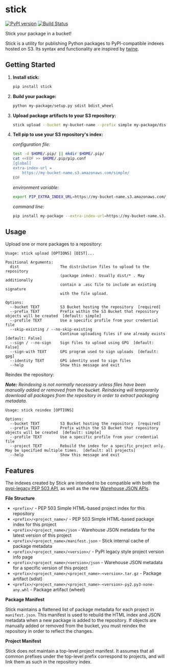 stick
=====
[![PyPI version](https://badge.fury.io/py/stick.svg)](https://badge.fury.io/py/stick)
[![Build Status](https://travis-ci.org/brandond/stick.svg?branch=master)](https://travis-ci.org/brandond/stick)

Stick your package in a bucket!

Stick is a utility for publishing Python packages to PyPI-compatible indexes hosted on S3.
Its syntax and functionality are inspired by [twine](https://pypi.org/project/twine/).

Getting Started
---------------

1. **Install stick:**

   ```sh
   pip install stick
   ```

2. **Build your package:**

    ```sh
    python my-package/setup.py sdist bdist_wheel
    ```

3. **Upload package artifacts to your S3 repository:**

    ```sh
    stick upload --bucket my-bucket-name --prefix simple my-package/dist/*
    ```

4. **Tell pip to use your S3 repository's index:**

    *configuration file:*
    ```sh
    test -d $HOME/.pip/ || mkdir $HOME/.pip/
    cat <<EOF >> $HOME/.pip/pip.conf
    [global]
    extra-index-url =
        https://my-bucket-name.s3.amazonaws.com/simple/
    EOF
    ```

    *environment variable:*
    ```sh
    export PIP_EXTRA_INDEX_URL=https://my-bucket-name.s3.amazonaws.com/simple/
    ```

    *command line:*
    ```sh
    pip install my-package --extra-index-url=https://my-bucket-name.s3.amazonaws.com/simple/
    ```

Usage
-----

Upload one or more packages to a repository:

```
Usage: stick upload [OPTIONS] [DIST]...

Positional Arguments:
  dist                  The distribution files to upload to the repository
                        (package index). Usually dist/* . May additionally
                        contain a .asc file to include an existing signature
                        with the file upload.

Options:
  --bucket TEXT         S3 Bucket hosting the repository  [required]
  --prefix TEXT         Prefix within the S3 Bucket that repository objects will be created  [default: simple]
  --profile TEXT        Use a specific profile from your credential file
  --skip-existing / --no-skip-existing
                        Continue uploading files if one already exists  [default: False]
  --sign / --no-sign    Sign files to upload using GPG  [default: False]
  --sign-with TEXT      GPG program used to sign uploads  [default: gpg]
  --identity TEXT       GPG identity used to sign files
  --help                Show this message and exit
```

Reindex the repository:

_**Note:** Reindexing is not normally necessary unless files have been manually added or removed from the bucket.
Reindexing will temporarily download all packages from the repository in order to extract packaging metadata._

```
Usage: stick reindex [OPTIONS]

Options:
  --bucket TEXT         S3 Bucket hosting the repository  [required]
  --prefix TEXT         Prefix within the S3 Bucket that repository objects will be created  [default: simple]
  --profile TEXT        Use a specific profile from your credential file
  --project TEXT        Rebuild the index for a specific project only. May be specified multiple times.  [default: all projects]
  --help                Show this message and exit
```

Features
--------

The indexes created by Stick are intended to be compatible with both the [pypi-legacy PEP 503 API](https://www.python.org/dev/peps/pep-0503/),
as well as the new [Warehouse JSON APIs](https://warehouse.readthedocs.io/api-reference/json/).

**File Structure**

* `<prefix>/`  - PEP 503 Simple HTML-based project index for this repository
* `<prefix>/<project_name>/`  - PEP 503 Simple HTML-based package index for this project
* `<prefix>/<project_name>/json`  - Warehouse JSON metadata for the latest version of this project
* `<prefix>/<project_name>/manifest.json`  - Stick internal cache of package metadata
* `<prefix>/<project_name>/<version>/`  - PyPI legacy style project version info page
* `<prefix>/<project_name>/<version>/json`  - Warehouse JSON metadata for a specific version of this project
* `<prefix>/<project_name>/<project_name>-<version>.tar.gz`  - Package artifact (sdist)
* `<prefix>/<project_name>/<project_name>-<version>-py2.py3-none-any.whl`  - Package artifact (wheel)

**Package Manifest**

Stick maintains a flattened list of package metadata for each project in `manifest.json`. This manifest is used to rebuild the HTML index and JSON metadata
when a new package is added to the repository. If objects are manually added or removed from the bucket, you must reindex the repository in order
to reflect the changes.

**Project Manifest**

Stick does not maintain a top-level project manifest. It assumes that all common prefixes under the top-level prefix correspond to projects,
and will link them as such in the repository index.
